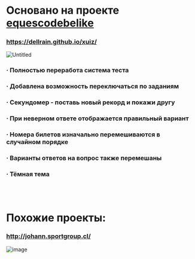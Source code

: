 # Основано на проекте [equescodebelike](https://github.com/equescodebelike/xuiz)
### https://dellrain.github.io/xuiz/
![Untitled](https://github.com/user-attachments/assets/30ca1616-8b88-4b5d-b34b-0e6da14653af)
### · Полностью переработа система теста
### · Добавлена возможность переключаться по заданиям
### · Секундомер - поставь новый рекорд и покажи другу
### · При неверном ответе отображается правильный вариант
### · Номера билетов изначально перемешиваются в случайном порядке
### · Варианты ответов на вопрос также перемешаны
### · Тёмная тема

<br></br>
# Похожие проекты:
### http://johann.sportgroup.cl/
![image](https://github.com/user-attachments/assets/4151d9ed-1c59-4822-b4ab-d9696bccc457)
